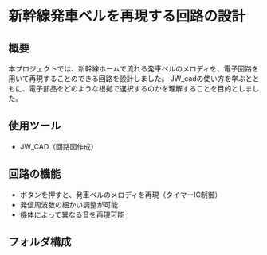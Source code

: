 # 新幹線発車ベルを再現する回路の設計

## 概要
本プロジェクトでは、新幹線ホームで流れる発車ベルのメロディを、電子回路を用いて再現することのできる回路を設計しました。
JW_cadの使い方を学ぶとともに、電子部品をどのような根拠で選択するのかを理解することを目的としました。

## 使用ツール
- JW_CAD（回路図作成）


## 回路の機能
- ボタンを押すと、発車ベルのメロディを再現（タイマーIC制御）
- 発信周波数の細かい調整が可能
- 機体によって異なる音を再現可能

## フォルダ構成
